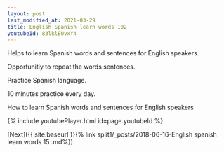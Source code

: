 ```yaml
---
layout: post
last_modified_at: 2021-03-29
title: English Spanish learn words 102 
youtubeId: 83lklEUvxY4
---
```

 
 
Helps to learn Spanish words and sentences for English speakers.

Opportunitiy to repeat the words sentences. 

Practice Spanish language. 
 
10 minutes practice every day. 
 
How to learn Spanish words and sentences for English speakers 
 
{% include youtubePlayer.html id=page.youtubeId %}
 
 
[Next]({{ site.baseurl }}{% link  split1/_posts/2018-06-16-English spanish learn words 15 .md%})
 
